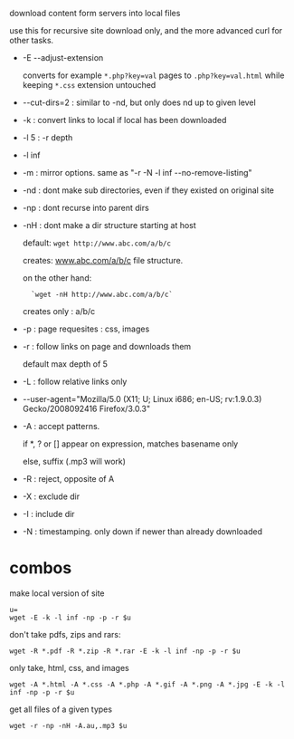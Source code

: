 download content form servers into local files

use this for recursive site download only, and the more advanced curl for other tasks.

- -E --adjust-extension

    converts for example `*.php?key=val` pages to `.php?key=val.html`
    while keeping `*.css` extension untouched

- --cut-dirs=2 : similar to -nd, but only does nd up to given level

- -k : convert links to local if local has been downloaded

- -l 5 : -r depth

- -l inf

- -m : mirror options. same as "-r -N -l inf --no-remove-listing"

- -nd : dont make sub directories, even if they existed on original site

- -np : dont recurse into parent dirs

- -nH : dont make a dir structure starting at host

    default: `wget http://www.abc.com/a/b/c`

    creates: www.abc.com/a/b/c file structure.

    on the other hand:

        `wget -nH http://www.abc.com/a/b/c`

    creates only : a/b/c

- -p : page requesites : css, images

- -r : follow links on page and downloads them

    default max depth of 5

- -L : follow relative links only

- --user-agent="Mozilla/5.0 (X11; U; Linux i686; en-US; rv:1.9.0.3) Gecko/2008092416 Firefox/3.0.3"

- -A : accept patterns.

    if *, ? or [] appear on expression, matches basename only

    else, suffix (.mp3 will work)

- -R : reject, opposite of A

- -X : exclude dir

- -I : include dir

- -N : timestamping. only down if newer than already downloaded

# combos

make local version of site

    u=
    wget -E -k -l inf -np -p -r $u

don't take pdfs, zips and rars:

    wget -R *.pdf -R *.zip -R *.rar -E -k -l inf -np -p -r $u

only take, html, css, and images

    wget -A *.html -A *.css -A *.php -A *.gif -A *.png -A *.jpg -E -k -l inf -np -p -r $u

get all files of a given types

    wget -r -np -nH -A.au,.mp3 $u


